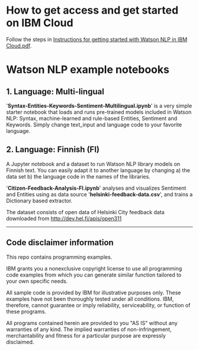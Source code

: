 # How to get access and get started on IBM Cloud

Follow the steps in <a href="https://github.com/selodean/watson-nlp-nordic-examples/blob/main/Instructions%20for%20getting%20started%20with%20Watson%20NLP%20on%20IBM%20Cloud.pdf">Instructions for getting started with Watson NLP in IBM Cloud.pdf<a>.

# Watson NLP example notebooks

## 1. Language: Multi-lingual

'**Syntax-Entities-Keywords-Sentiment-Multilingual.ipynb**' is a very simple starter notebook that loads and runs pre-trained models included in Watson NLP: Syntax, machine-learned and rule-based Entities, Sentiment and Keywords. Simply change text_input and language code to your favorite language.

## 2. Language: Finnish (FI)

A Jupyter notebook and a dataset to run Watson NLP library models on Finnish text. You can easily adapt it to another language by changing a) the data set b) the language code in the names of the libraries.

'**Citizen-Feedback-Analysis-FI.ipynb**' analyses and visualizes Sentiment and Entities using as data source '**helsinki-feedback-data.csv**', and trains a Dictionary based extractor. 

The dataset consists of open data of Helsinki City feedback data downloaded from http://dev.hel.fi/apis/open311

-----------------------------------------------------

## Code disclaimer information 

This repo contains programming examples.

IBM grants you a nonexclusive copyright license to use all programming code examples from which you can generate similar function tailored to your own specific needs.

All sample code is provided by IBM for illustrative purposes only. These examples have not been thoroughly tested under all conditions. IBM, therefore, cannot guarantee or imply reliability, serviceability, or function of these programs.

All programs contained herein are provided to you "AS IS" without any warranties of any kind. The implied warranties of non-infringement, merchantability and fitness for a particular purpose are expressly disclaimed.
